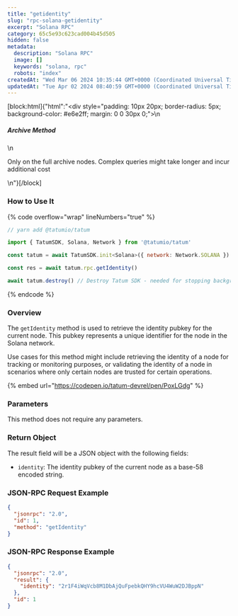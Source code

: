 ```yaml
---
title: "getidentity"
slug: "rpc-solana-getidentity"
excerpt: "Solana RPC"
category: 65c5e93c623cad004b45d505
hidden: false
metadata: 
  description: "Solana RPC"
  image: []
  keywords: "solana, rpc"
  robots: "index"
createdAt: "Wed Mar 06 2024 10:35:44 GMT+0000 (Coordinated Universal Time)"
updatedAt: "Tue Apr 02 2024 08:40:59 GMT+0000 (Coordinated Universal Time)"
---
```

[block:html]{"html":"<div style=\"padding: 10px 20px; border-radius: 5px; background-color: #e6e2ff; margin: 0 0 30px 0;\">\n  <h5>Archive Method</h5>\n  <p>Only on the full archive nodes. Complex queries might take longer and incur additional cost</p>\n</div>"}[/block]


### How to Use It

{% code overflow="wrap" lineNumbers="true" %}
```javascript
// yarn add @tatumio/tatum

import { TatumSDK, Solana, Network } from '@tatumio/tatum'

const tatum = await TatumSDK.init<Solana>({ network: Network.SOLANA })

const res = await tatum.rpc.getIdentity()

await tatum.destroy() // Destroy Tatum SDK - needed for stopping background jobs
```
{% endcode %}

### Overview

The `getIdentity` method is used to retrieve the identity pubkey for the current node. This pubkey represents a unique identifier for the node in the Solana network.

Use cases for this method might include retrieving the identity of a node for tracking or monitoring purposes, or validating the identity of a node in scenarios where only certain nodes are trusted for certain operations.

{% embed url="https://codepen.io/tatum-devrel/pen/PoxLGdg" %}

### Parameters

This method does not require any parameters.

### Return Object

The result field will be a JSON object with the following fields:

* `identity`: The identity pubkey of the current node as a base-58 encoded string.

### JSON-RPC Request Example

```json
{
  "jsonrpc": "2.0",
  "id": 1,
  "method": "getIdentity"
}
```

### JSON-RPC Response Example

```json
{
  "jsonrpc": "2.0",
  "result": {
    "identity": "2r1F4iWqVcb8M1DbAjQuFpebkQHY9hcVU4WuW2DJBppN"
  },
  "id": 1
}
```
